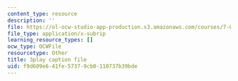 ```yaml
---
content_type: resource
description: ''
file: https://ol-ocw-studio-app-production.s3.amazonaws.com/courses/7-01sc-fundamentals-of-biology-fall-2011/f9d609e641fe57379cb0110737b39bde_CdAgzk5tQhs.vtt
file_type: application/x-subrip
learning_resource_types: []
ocw_type: OCWFile
resourcetype: Other
title: 3play caption file
uid: f9d609e6-41fe-5737-9cb0-110737b39bde
---
```

